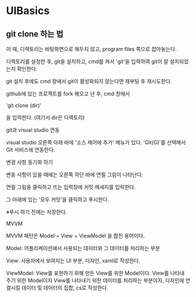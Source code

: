 # UIBasics

## git clone 하는 법


이 때, 디렉토리는 바탕화면으로 해두지 않고, program files 쪽으로 잡아놓는다.

디렉토리를 설정한 후, git을 설치하고, cmd를 켜서 'git'을 입력하여 git이 잘 설치되었는지 확인한다.

git 설치 후에도 cmd 창에서 git이 활성화되지 않는다면 재부팅 후 재시도한다.


github에 있는 프로젝트를 fork 해오고 난 후, cmd 창에서

'git clone (dir)'

을 입력한다. (여기서 dir은 디렉토리)


git과 visual studio 연동


visual studio 오른쪽 아래 바에 '소스 제어에 추가' 메뉴가 있다. 'Git(G)'를 선택해서 Git 서비스에 연동한다.



변경 사항 동기화 하기


변동 사항이 있을 때에는 오른쪽 하단 바에 연필 그림이 나타난다.

연필 그림을 클릭하고 뜨는 입력창에 커밋 메세지를 입릭한다.

그 아래에 있는 '모두 커밋'을 클릭하고 푸시한다.

※푸시 하기 전에는 저장한다.





MVVM

MVVM 패턴은 Model + View + ViewModel 을 합친 용어이다. 


Model: 어플리케이션에서 사용되는 데이터와 그 데이터를 처리하는 부분

View: 사용자에서 보여지는 UI 부분, 디자인, xaml로 작성한다.

ViewModel: View를 표현하기 위해 만든 View를 위한 Model이다. View를 나타내 주기 위한 Model이자 View를 나타내기 위한 데이터를 처리하는 부분이자,
디자인에 연결시킬 데이터 및 데이터의 집합, cs로 작성한다.
